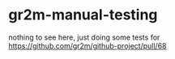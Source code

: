 # gr2m-manual-testing
nothing to see here, just doing some tests for https://github.com/gr2m/github-project/pull/68
